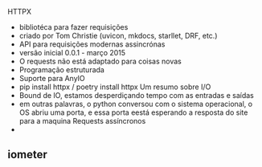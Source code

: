 HTTPX
 - bibliotéca para fazer requisições
 - criado por Tom Christie (uvicon, mkdocs, starllet, DRF, etc.)
 - API para requisições modernas assincrónas
 - versão inicial 0.0.1 - março 2015
 - O requests não está adaptado para coisas novas
 - Programação estruturada
 - Suporte para AnyIO
 - pip install httpx / poetry install httpx 
Um resumo sobre I/O
 - Bound de IO, estamos desperdiçando tempo com as entradas e saídas
 - em outras palavras, o python conversou com o sistema operacional, o OS abriu uma porta, e essa porta eestá esperando a resposta do site para a maquina
Requests assíncronos
 - 
iometer
 - 